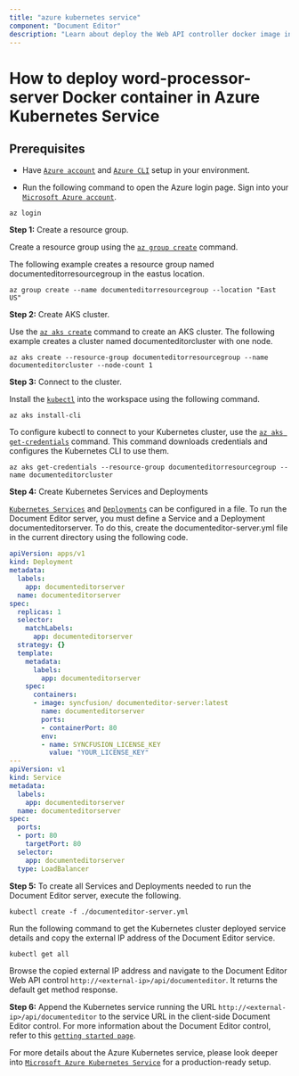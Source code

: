 ```yaml
---
title: "azure kubernetes service"
component: "Document Editor"
description: "Learn about deploy the Web API controller docker image in Azure Kubernetes Service"
---
```

# How to deploy word-processor-server Docker container in Azure Kubernetes Service

## Prerequisites

* Have [`Azure account`](https://azure.microsoft.com/en-gb/) and [`Azure CLI`](https://docs.microsoft.com/en-us/cli/azure/?view=azure-cli-latest) setup in your environment.

* Run the following command to open the Azure login page. Sign into your [`Microsoft Azure account`](https://azure.microsoft.com/en-gb/).

```azurecli
az login
```

**Step 1:** Create a resource group.

Create a resource group using the [`az group create`](https://docs.microsoft.com/en-us/cli/azure/group#az-group-create) command.

The following example creates a resource group named documenteditorresourcegroup in the eastus location.

```azurecli
az group create --name documenteditorresourcegroup --location "East US"
```

**Step 2:** Create AKS cluster.

Use the [`az aks create`](https://docs.microsoft.com/en-us/cli/azure/aks?view=azure-cli-latest#az-aks-create) command to create an AKS cluster. The following example creates a cluster named documenteditorcluster with one node.

```azurecli
az aks create --resource-group documenteditorresourcegroup --name documenteditorcluster --node-count 1
```

**Step 3:** Connect to the cluster.

Install the [`kubectl`](https://kubernetes.io/docs/reference/kubectl/kubectl/) into the workspace using the following command.

```azurecli
az aks install-cli
```

To configure kubectl to connect to your Kubernetes cluster, use the [`az aks get-credentials`](https://docs.microsoft.com/en-us/cli/azure/aks?view=azure-cli-latest#az-aks-get-credentials) command. This command downloads credentials and configures the Kubernetes CLI to use them.

```azurecli
az aks get-credentials --resource-group documenteditorresourcegroup --name documenteditorcluster
```

**Step 4:** Create Kubernetes Services and Deployments

[`Kubernetes Services`](https://kubernetes.io/docs/concepts/services-networking/service/) and [`Deployments`](https://kubernetes.io/docs/concepts/workloads/controllers/deployment/) can be configured in a file. To run the Document Editor server, you must define a Service and a Deployment documenteditorserver. To do this, create the documenteditor-server.yml file in the current directory using the following code.

```yaml
apiVersion: apps/v1
kind: Deployment
metadata:
  labels:
    app: documenteditorserver
  name: documenteditorserver
spec:
  replicas: 1
  selector:
    matchLabels:
      app: documenteditorserver
  strategy: {}
  template:
    metadata:
      labels:
        app: documenteditorserver
    spec:
      containers:
      - image: syncfusion/ documenteditor-server:latest
        name: documenteditorserver
        ports:
        - containerPort: 80
        env:
        - name: SYNCFUSION_LICENSE_KEY
          value: "YOUR_LICENSE_KEY"
---
apiVersion: v1
kind: Service
metadata:
  labels:
    app: documenteditorserver
  name: documenteditorserver
spec:
  ports:
  - port: 80
    targetPort: 80
  selector:
    app: documenteditorserver
  type: LoadBalancer
```

**Step 5:** To create all Services and Deployments needed to run the Document Editor server, execute the following.

```console
kubectl create -f ./documenteditor-server.yml
```

Run the following command to get the Kubernetes cluster deployed service details and copy the external IP address of the Document Editor service.

```console
kubectl get all
```

Browse the copied external IP address and navigate to the Document Editor Web API control `http://<external-ip>/api/documenteditor`. It returns the default get method response.

**Step 6:** Append the Kubernetes service running the URL `http://<external-ip>/api/documenteditor` to the service URL in the client-side Document Editor control. For more information about the Document Editor control, refer to this [`getting started page`](https://ej2.syncfusion.com/javascript/documentation/document-editor/getting-started).

For more details about the Azure Kubernetes service, please look deeper into [`Microsoft Azure Kubernetes Service`](https://docs.microsoft.com/en-us/azure/aks/kubernetes-walkthrough) for a production-ready setup.
